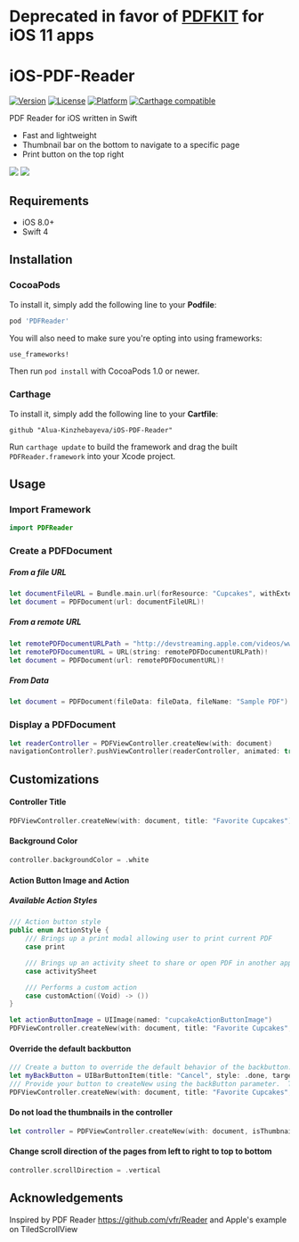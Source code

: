 # Deprecated in favor of [PDFKIT](https://developer.apple.com/documentation/pdfkit) for iOS 11 apps

# iOS-PDF-Reader
[![Version](https://img.shields.io/cocoapods/v/PDFReader.svg?style=flat)](http://cocoapods.org/pods/PDFReader)
[![License](https://img.shields.io/cocoapods/l/PDFReader.svg?style=flat)](http://cocoapods.org/pods/PDFReader)
[![Platform](https://img.shields.io/cocoapods/p/PDFReader.svg?style=flat)](http://cocoapods.org/pods/PDFReader)
[![Carthage compatible](https://img.shields.io/badge/Carthage-compatible-4BC51D.svg?style=flat)](https://github.com/Carthage/Carthage)

PDF Reader for iOS written in Swift
* Fast and lightweight
* Thumbnail bar on the bottom to navigate to a specific page
* Print button on the top right

![](https://raw.githubusercontent.com/Alua-Kinzhebayeva/iOS-PDF-Reader/master/Screenshots/Screenshot1.png)
![](https://raw.githubusercontent.com/Alua-Kinzhebayeva/iOS-PDF-Reader/master/Screenshots/Screenshot2.png)

## Requirements

- iOS 8.0+
- Swift 4

## Installation

### CocoaPods

To install it, simply add the following line to your **Podfile**:

```ruby
pod 'PDFReader'
```

You will also need to make sure you're opting into using frameworks:

```ruby
use_frameworks!
```

Then run `pod install` with CocoaPods 1.0 or newer.

### Carthage

To install it, simply add the following line to your **Cartfile**:

```ogdl
github "Alua-Kinzhebayeva/iOS-PDF-Reader"
```

Run `carthage update` to build the framework and drag the built `PDFReader.framework` into your Xcode project.

## Usage

### Import Framework
```swift
import PDFReader
```

### Create a PDFDocument

##### From a file URL
```swift
let documentFileURL = Bundle.main.url(forResource: "Cupcakes", withExtension: "pdf")!
let document = PDFDocument(url: documentFileURL)!
```

##### From a remote URL
```swift
let remotePDFDocumentURLPath = "http://devstreaming.apple.com/videos/wwdc/2016/201h1g4asm31ti2l9n1/201/201_internationalization_best_practices.pdf"
let remotePDFDocumentURL = URL(string: remotePDFDocumentURLPath)!
let document = PDFDocument(url: remotePDFDocumentURL)!
```

##### From Data
```swift
let document = PDFDocument(fileData: fileData, fileName: "Sample PDF")!
```

### Display a PDFDocument
```swift
let readerController = PDFViewController.createNew(with: document)
navigationController?.pushViewController(readerController, animated: true)
```

## Customizations

#### Controller Title
```swift
PDFViewController.createNew(with: document, title: "Favorite Cupcakes")
```

#### Background Color
```swift
controller.backgroundColor = .white
```

#### Action Button Image and Action

##### Available Action Styles

```swift
/// Action button style
public enum ActionStyle {
    /// Brings up a print modal allowing user to print current PDF
    case print

    /// Brings up an activity sheet to share or open PDF in another app
    case activitySheet

    /// Performs a custom action
    case customAction((Void) -> ())
}
```

```swift
let actionButtonImage = UIImage(named: "cupcakeActionButtonImage")
PDFViewController.createNew(with: document, title: "Favorite Cupcakes", actionButtonImage: actionButtonImage, actionStyle: .activitySheet)

```      

#### Override the default backbutton

```swift
/// Create a button to override the default behavior of the backbutton.  In the below example we create a cancel button which will call our myCancelFunc method on tap.
let myBackButton = UIBarButtonItem(title: "Cancel", style: .done, target: self, action:  #selector(self.myCancelFunc(_:)))
/// Provide your button to createNew using the backButton parameter.  The PDFViewController will then use your button instead of the default backbutton.
PDFViewController.createNew(with: document, title: "Favorite Cupcakes", backButton: myBackButton)

```

#### Do not load the thumbnails in the controller

```swift
let controller = PDFViewController.createNew(with: document, isThumbnailsEnabled: false)
```


#### Change scroll direction of the pages from left to right to top to bottom

```swift
controller.scrollDirection = .vertical
```


## Acknowledgements

Inspired by PDF Reader https://github.com/vfr/Reader and Apple's example on TiledScrollView
